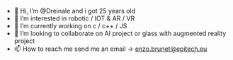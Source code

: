 - 👋 Hi, I’m @Dreinale and i got 25 years old
- 👀 I’m interested in robotic / IOT & AR / VR
- 🌱 I’m currently working on c / c++ / JS 
- 💞️ I’m looking to collaborate on AI project or glass with augmented reality project
- 📫 How to reach me send me an email -> enzo.brunet@epitech.eu

<!---
Dreinale/Dreinale is a ✨ special ✨ repository because its `README.md` (this file) appears on your GitHub profile.
You can click the Preview link to take a look at your changes.
--->
